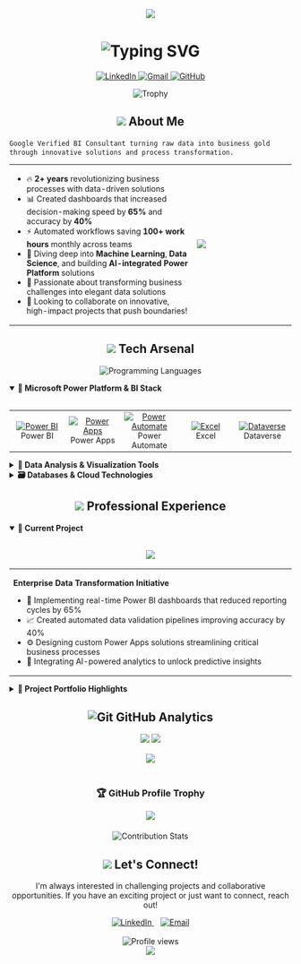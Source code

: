 <div align="center"> <img src="https://capsule-render.vercel.app/api?type=waving&color=gradient&height=200&section=header&text=Balasubramanian%20PG&fontSize=80&fontAlignY=35&animation=fadeIn&fontColor=white" /> </div> <h1 align="center"> <img src="https://readme-typing-svg.herokuapp.com?font=Fira+Code&weight=600&size=30&duration=4000&pause=1000&color=2E97F7&center=true&vCenter=true&width=600&lines=Business+Intelligence+Wizard+✨;Power+Platform+Architect+🏗️;Data+Alchemist+🧪;Process+Optimization+Guru+🧘‍♂️" alt="Typing SVG" /> </h1> <div align="center"> <p> <a href="https://www.linkedin.com/in/balasubramanianpg2022/"> <img src="https://img.shields.io/badge/LinkedIn-0077B5?style=for-the-badge&logo=linkedin&logoColor=white&style=plastic&logoWidth=20" height="25" alt="LinkedIn"> </a> <a href="mailto:balasubramanyan18@gmail.com"> <img src="https://img.shields.io/badge/Gmail-D14836?style=for-the-badge&logo=gmail&logoColor=white&style=plastic&logoWidth=20" height="25" alt="Gmail"> </a> <a href="https://github.com/balasubramanianpg"> <img src="https://img.shields.io/badge/GitHub-100000?style=for-the-badge&logo=github&logoColor=white&style=plastic&logoWidth=20" height="25" alt="GitHub"> </a> </p> </div> <div align="center"> <img src="https://github-profile-trophy.vercel.app/?username=balasubramanianpg&theme=algolia&no-frame=true&no-bg=true&margin-w=4&column=7" alt="Trophy" /> </div> <!-- About me section --> <div align="center"> <h2> <img src="https://media.giphy.com/media/VgCDAzcKvsR6OM0uWg/giphy.gif" width="50"> About Me </h2> </div>

    Google Verified BI Consultant turning raw data into business gold through innovative solutions and process transformation.

<table> <tr> <td width="65%"> <ul> <li>🔥 <b>2+ years</b> revolutionizing business processes with data-driven solutions</li> <li>📊 Created dashboards that increased decision-making speed by <b>65%</b> and accuracy by <b>40%</b></li> <li>⚡ Automated workflows saving <b>100+ work hours</b> monthly across teams</li> <li>🧠 Diving deep into <b>Machine Learning</b>, <b>Data Science</b>, and building <b>AI-integrated Power Platform</b> solutions</li> <li>🌟 Passionate about transforming business challenges into elegant data solutions</li> <li>🤝 Looking to collaborate on innovative, high-impact projects that push boundaries!</li> </ul> </td> <td width="35%"> <img src="https://miro.medium.com/v2/resize:fit:828/format:webp/1*ZuD5BxC-OYKJ3Yh_H9KXVQ.gif" width="100%"> </td> </tr> </table> <!-- Tech Stack section --> <div align="center"> <h2> <img src="https://media2.giphy.com/media/QssGEmpkyEOhBCb7e1/giphy.gif?cid=ecf05e47a0n3gi1bfqntqmob8g9aid1oyj2wr3ds3mg700bl&rid=giphy.gif" width="40"> Tech Arsenal </h2> </div> <p align="center"> <img src="https://skillicons.dev/icons?i=python,java,javascript,mysql,html,css,git,vscode&perline=8" alt="Programming Languages" /> </p> <details open> <summary><b>💼 Microsoft Power Platform & BI Stack</b></summary> <br> <div align="center"> <table> <tr> <td align="center" width="96"> <a href="https://app.powerbi.com/"> <img src="https://raw.githubusercontent.com/microsoft/PowerBI-Icons/main/SVG/Power-BI.svg" width="48" height="48" alt="Power BI" /> </a> <br>Power BI </td> <td align="center" width="96"> <a href="https://powerapps.microsoft.com/"> <img src="https://raw.githubusercontent.com/microsoft/PowerBI-Icons/main/SVG/Power-Apps.svg" width="48" height="48" alt="Power Apps" /> </a> <br>Power Apps </td> <td align="center" width="96"> <a href="https://flow.microsoft.com/"> <img src="https://raw.githubusercontent.com/microsoft/PowerBI-Icons/main/SVG/Power-Automate.svg" width="48" height="48" alt="Power Automate" /> </a> <br>Power Automate </td> <td align="center" width="96"> <a href="https://www.microsoft.com/en-us/microsoft-365/excel"> <img src="https://upload.wikimedia.org/wikipedia/commons/3/34/Microsoft_Office_Excel_%282019%E2%80%93present%29.svg" width="48" height="48" alt="Excel" /> </a> <br>Excel </td> <td align="center" width="96"> <a href="https://powerplatform.microsoft.com/"> <img src="https://raw.githubusercontent.com/microsoft/PowerBI-Icons/main/SVG/Dataverse.svg" width="48" height="48" alt="Dataverse" /> </a> <br>Dataverse </td> </tr> </table> </div> </details> <details> <summary><b>🧰 Data Analysis & Visualization Tools</b></summary> <br> <div align="center"> <table> <tr> <td align="center" width="96"> <a href="https://www.tableau.com/"> <img src="https://cdn.worldvectorlogo.com/logos/tableau-software.svg" width="48" height="48" alt="Tableau" /> </a> <br>Tableau </td> <td align="center" width="96"> <a href="https://pandas.pydata.org/"> <img src="https://upload.wikimedia.org/wikipedia/commons/e/ed/Pandas_logo.svg" width="48" height="48" alt="Pandas" /> </a> <br>Pandas </td> <td align="center" width="96"> <a href="https://numpy.org/"> <img src="https://raw.githubusercontent.com/devicons/devicon/master/icons/numpy/numpy-original.svg" width="48" height="48" alt="Numpy" /> </a> <br>NumPy </td> <td align="center" width="96"> <a href="https://matplotlib.org/"> <img src="https://upload.wikimedia.org/wikipedia/commons/8/84/Matplotlib_icon.svg" width="48" height="48" alt="Matplotlib" /> </a> <br>Matplotlib </td> <td align="center" width="96"> <a href="https://seaborn.pydata.org/"> <img src="https://seaborn.pydata.org/_images/logo-mark-lightbg.svg" width="48" height="48" alt="Seaborn" /> </a> <br>Seaborn </td> </tr> </table> </div> </details> <details> <summary><b>🗃️ Databases & Cloud Technologies</b></summary> <br> <div align="center"> <table> <tr> <td align="center" width="96"> <a href="https://www.microsoft.com/en-us/sql-server"> <img src="https://www.svgrepo.com/show/303229/microsoft-sql-server-logo.svg" width="48" height="48" alt="MS SQL" /> </a> <br>MS SQL </td> <td align="center" width="96"> <a href="https://www.mysql.com/"> <img src="https://www.vectorlogo.zone/logos/mysql/mysql-official.svg" width="48" height="48" alt="MySQL" /> </a> <br>MySQL </td> <td align="center" width="96"> <a href="https://www.postgresql.org/"> <img src="https://www.vectorlogo.zone/logos/postgresql/postgresql-icon.svg" width="48" height="48" alt="PostgreSQL" /> </a> <br>PostgreSQL </td> <td align="center" width="96"> <a href="https://azure.microsoft.com/"> <img src="https://cdn.worldvectorlogo.com/logos/azure-1.svg" width="48" height="48" alt="Azure" /> </a> <br>Azure </td> <td align="center" width="96"> <a href="https://aws.amazon.com/"> <img src="https://upload.wikimedia.org/wikipedia/commons/9/93/Amazon_Web_Services_Logo.svg" width="48" height="48" alt="AWS" /> </a> <br>AWS </td> </tr> </table> </div> </details> <!-- Professional Experience section --> <div align="center"> <h2> <img src="https://media.giphy.com/media/iY8CRBdQXODJSCERIr/giphy.gif" width="35"> Professional Experience </h2> </div> <details open> <summary> <b>🚀 Current Project</b> </summary> <br> <p align="center"> <img src="https://raw.githubusercontent.com/gist/obernardovieira/f4ec9b75736a98be5f6198f5ae40b897/raw/2546374f5c1fed88121e12b473e2bc359f006da8/rocket.gif" width="80"> </p> <table align="center"> <tr> <td> <!-- Replace with your current project details --> <p><b>Enterprise Data Transformation Initiative</b></p> <ul> <li>🔄 Implementing real-time Power BI dashboards that reduced reporting cycles by 65%</li> <li>📈 Created automated data validation pipelines improving accuracy by 40%</li> <li>⚙️ Designing custom Power Apps solutions streamlining critical business processes</li> <li>🤖 Integrating AI-powered analytics to unlock predictive insights</li> </ul> </td> </tr> </table> </details> <details> <summary> <b>📂 Project Portfolio Highlights</b> </summary> <br> <table align="center"> <tr> <td align="center"> <a href="https://github.com/balasubramanianpg"> <img src="https://img.shields.io/badge/View%20All%20Projects-212121?style=for-the-badge&logo=github&logoColor=white" alt="GitHub Projects"> </a> </td> </tr> </table> <!-- Replace with your project details --> <table> <tr> <td> <p>🔍 <b>Sales Analytics Dashboard</b></p> <ul> <li>Built comprehensive Power BI solution with drill-through capabilities</li> <li>Implemented DAX measures for advanced sales performance metrics</li> <li>Connected to multiple data sources with automated refresh</li> <li>Reduced report generation time from 3 days to 2 hours</li> </ul> </td> </tr> <tr> <td> <p>🤖 <b>Automated Workflow System</b></p> <ul> <li>Developed Power Apps solution for approval workflows</li> <li>Integrated with Power Automate for notification systems</li> <li>Created custom connectors to legacy systems</li> <li>Saved 80+ work hours monthly across departments</li> </ul> </td> </tr> </table> </details> <!-- GitHub Stats section --> <div align="center"> <h2> <img src="https://media.giphy.com/media/W5eoZHPpUx9sapR0eu/giphy.gif" width="30px" alt="Git"/> GitHub Analytics </h2> </div> <div align="center"> <img height="150em" src="https://github-readme-stats.vercel.app/api?username=balasubramanianpg&show_icons=true&theme=tokyonight&hide_border=true&count_private=true" /> <img height="150em" src="https://github-readme-stats.vercel.app/api/top-langs/?username=balasubramanianpg&layout=compact&theme=tokyonight&hide_border=true" /> </div> <br> <div align="center"> <img width="70%" src="https://github-readme-streak-stats.herokuapp.com/?user=balasubramanianpg&theme=tokyonight&hide_border=true" /> </div> <br> <!-- GitHub Profile Trophy --> <div align="center"> <h3>🏆 GitHub Profile Trophy</h3> <img src="https://github-profile-trophy.vercel.app/?username=balasubramanianpg&theme=tokyonight&no-frame=true&column=7&margin-w=15&margin-h=15" /> </div> <!-- Contribution Details Card --> <div align="center"> <br> <img width="70%" src="https://github-contributor-stats.vercel.app/api?username=balasubramanianpg&combine_all_yearly_contributions=true&theme=tokyonight&hide_border=true" alt="Contribution Stats" /> </div> <!-- Connect section --> <div align="center"> <h2> <img src='https://raw.githubusercontent.com/ShahriarShafin/ShahriarShafin/main/Assets/handshake.gif' width="80px"> Let's Connect! </h2> </div> <p align="center"> I'm always interested in challenging projects and collaborative opportunities. If you have an exciting project or just want to connect, reach out! </p> <div align="center"> <a href="https://www.linkedin.com/in/balasubramanianpg2022/"> <img src="https://img.icons8.com/fluent/48/000000/linkedin.png" width="40" height="40" alt="LinkedIn"/> </a> &nbsp;&nbsp; <a href="mailto:balasubramanyan18@gmail.com"> <img src="https://img.icons8.com/fluent/48/000000/gmail-new.png" width="40" height="40" alt="Email"/> </a> </div> <!-- Profile visits --> <div align="center"> <br> <img src="https://komarev.com/ghpvc/?username=balasubramanianpg&label=PROFILE+VISITORS&color=brightgreen&style=for-the-badge" alt="Profile views"> </div> <div align="center"> <img src="https://capsule-render.vercel.app/api?type=waving&color=gradient&height=120&section=footer" /> </div>
